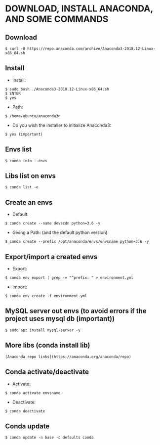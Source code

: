 # DOWNLOAD, INSTALL ANACONDA, AND SOME COMMANDS 

## Download
```
$ curl -O https://repo.anaconda.com/archive/Anaconda3-2018.12-Linux-x86_64.sh
```
## Install
* Install:
```
$ sudo bash ./Anaconda3-2018.12-Linux-x86_64.sh
$ ENTER
$ yes
```
* Path:
```
$ /home/ubuntu/anaconda3n
```
* Do you wish the installer to initialize Anaconda3:
```
$ yes (important)
```
## Envs list
```
$ conda info --envs
```
## Libs list on envs
```
$ conda list -e
```
## Create an envs
* Default:
```
$ conda create --name devscdn python=3.6 -y
```
* Giving a Path: (and the default python version)
```
$ conda create --prefix /opt/anaconda/envs/envsname python=3.6 -y
```
## Export/import a created envs
* Export:
```
$ conda env export | grep -v "^prefix: " > environment.yml
```
* Import:
```
$ conda env create -f environment.yml
```
## MySQL server out envs (to avoid errors if the project uses mysql db (important))
```
$ sudo apt install mysql-server -y
```
## More libs (conda install lib)
```
[Anaconda repo links](https://anaconda.org/anaconda/repo)
```
## Conda activate/deactivate
* Activate:
```
$ conda activate envsname
```
* Deactivate:
```
$ conda deactivate
```
## Conda update
```
$ conda update -n base -c defaults conda
```